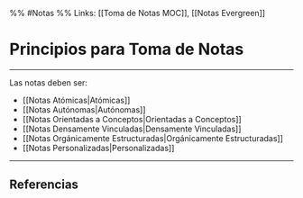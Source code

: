 %% #Notas %%
Links: [[Toma de Notas MOC]], [[Notas Evergreen]]

# Principios para Toma de Notas
---

Las notas deben ser:
- [[Notas Atómicas|Atómicas]]
- [[Notas Autónomas|Autónomas]]
- [[Notas Orientadas a Conceptos|Orientadas a Conceptos]]
- [[Notas Densamente Vinculadas|Densamente Vinculadas]]
- [[Notas Orgánicamente Estructuradas|Orgánicamente Estructuradas]]
- [[Notas Personalizadas|Personalizadas]]

---

## Referencias